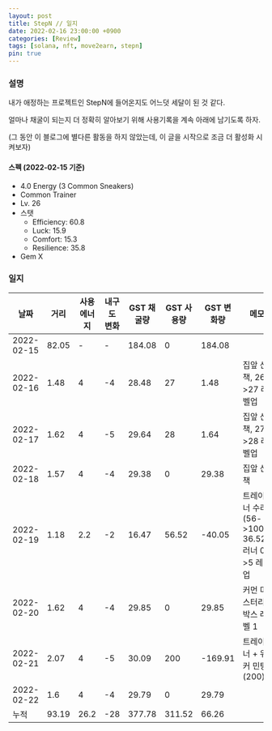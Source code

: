 ```yaml
---
layout: post
title: StepN // 일지
date: 2022-02-16 23:00:00 +0900
categories: [Review]
tags: [solana, nft, move2earn, stepn]
pin: true
---
```


### 설명
내가 애정하는 프로젝트인 StepN에 들어온지도 어느덧 세달이 된 것 같다.

얼마나 채굴이 되는지 더 정확히 알아보기 위해 사용기록을 계속 아래에 남기도록 하자.

(그 동안 이 블로그에 별다른 활동을 하지 않았는데, 이 글을 시작으로 조금 더 활성화 시켜보자)

#### 스펙 (2022-02-15 기준)
* 4.0 Energy (3 Common Sneakers)
* Common Trainer
* Lv. 26
* 스탯
    * Efficiency: 60.8
    * Luck: 15.9
    * Comfort: 15.3
    * Resilience: 35.8
* Gem X

### 일지

|    날짜    	|  거리 	| 사용 에너지 	| 내구도 변화 	| GST 채굴량 	| GST 사용량 	| GST 변화량 	|           메모           	|
|------------|----------|--------|------------|------------|-----------|------------|--------|
| 2022-02-15 	| 82.05 	|   -  	|  -  	| 184.08 	|    0   	|  184.08 	|                            	|
| 2022-02-16 	|  1.48 	|      4      	|      -4     	|    28.48   	|     27    	|    1.48    	| 집앞 산책, 26->27 레벨업 	|
| 2022-02-17 	|  1.62 	|      4      	|      -5     	|    29.64   	|     28    	|    1.64    	| 집앞 산책, 27->28 레벨업 	|
| 2022-02-18 	|  1.57 	|  4 	|  -4 	| 29.38 	|  0  	|  29.38 	| 집앞 산책 	|
| 2022-02-19 	| 1.18 	|  2.2 	|  -2 	|  16.47 	|  56.52 	| -40.05 	| 트레이너 수리 (56->100, 36.52), 러너 0->5 레벨업 	|
| 2022-02-20 	|  1.62 	|   4  	|  -4 	|  29.85 	|    0   	|  29.85 	| 커먼 미스터리박스 레벨 1 	|
| 2022-02-21 	|  2.07 	|   4  	|  -5 	|  30.09 	|   200  	| -169.91 	| 트레이너 + 워커 민팅 (200) 	|
| 2022-02-22 	|  1.6  	|   4  	|  -4 	|  29.79 	|    0   	| 29.79 	|   	|
|    누적    	| 93.19 	| 26.2 	| -28 	| 377.78 	| 311.52 	| 66.26 	|   	|